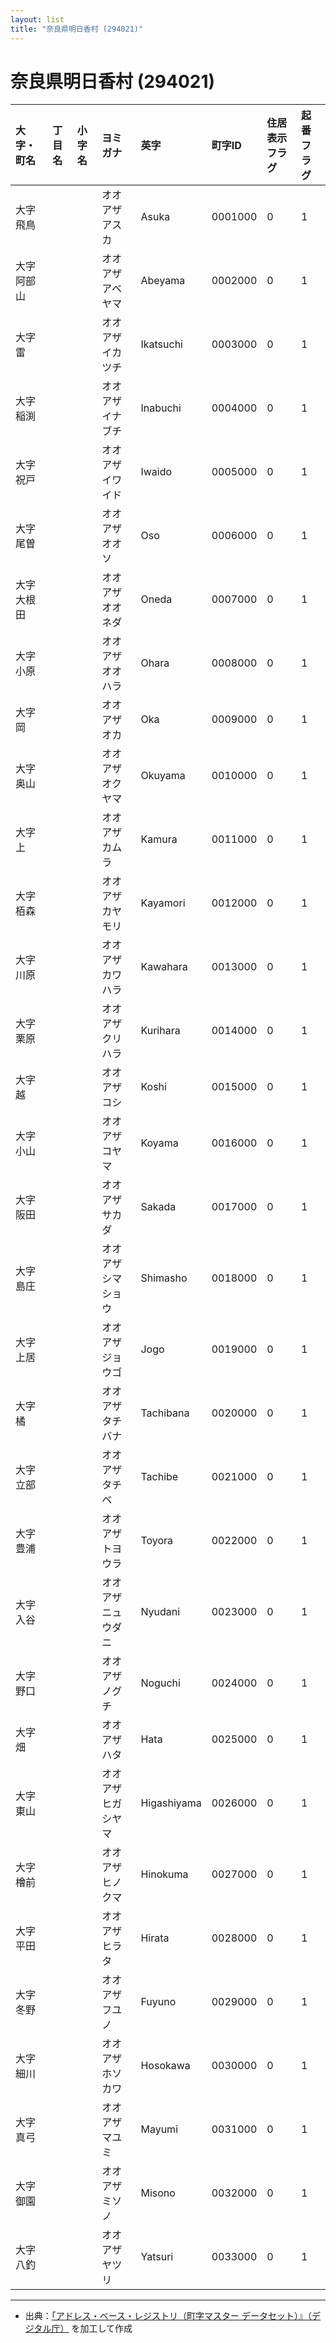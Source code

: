 ```yaml
---
layout: list
title: "奈良県明日香村 (294021)"
---
```


# 奈良県明日香村 (294021)

| 大字・町名 | 丁目名 | 小字名 | ヨミガナ | 英字 | 町字ID | 住居表示フラグ | 起番フラグ |
|:---|:---|:---|:---|:---|:---|:---|:---|
| 大字飛鳥 |  |  | オオアザアスカ | Asuka | 0001000 | 0 | 1 |
| 大字阿部山 |  |  | オオアザアベヤマ | Abeyama | 0002000 | 0 | 1 |
| 大字雷 |  |  | オオアザイカツチ | Ikatsuchi | 0003000 | 0 | 1 |
| 大字稲渕 |  |  | オオアザイナブチ | Inabuchi | 0004000 | 0 | 1 |
| 大字祝戸 |  |  | オオアザイワイド | Iwaido | 0005000 | 0 | 1 |
| 大字尾曽 |  |  | オオアザオオソ | Oso | 0006000 | 0 | 1 |
| 大字大根田 |  |  | オオアザオオネダ | Oneda | 0007000 | 0 | 1 |
| 大字小原 |  |  | オオアザオオハラ | Ohara | 0008000 | 0 | 1 |
| 大字岡 |  |  | オオアザオカ | Oka | 0009000 | 0 | 1 |
| 大字奥山 |  |  | オオアザオクヤマ | Okuyama | 0010000 | 0 | 1 |
| 大字上 |  |  | オオアザカムラ | Kamura | 0011000 | 0 | 1 |
| 大字栢森 |  |  | オオアザカヤモリ | Kayamori | 0012000 | 0 | 1 |
| 大字川原 |  |  | オオアザカワハラ | Kawahara | 0013000 | 0 | 1 |
| 大字栗原 |  |  | オオアザクリハラ | Kurihara | 0014000 | 0 | 1 |
| 大字越 |  |  | オオアザコシ | Koshi | 0015000 | 0 | 1 |
| 大字小山 |  |  | オオアザコヤマ | Koyama | 0016000 | 0 | 1 |
| 大字阪田 |  |  | オオアザサカダ | Sakada | 0017000 | 0 | 1 |
| 大字島庄 |  |  | オオアザシマショウ | Shimasho | 0018000 | 0 | 1 |
| 大字上居 |  |  | オオアザジョウゴ | Jogo | 0019000 | 0 | 1 |
| 大字橘 |  |  | オオアザタチバナ | Tachibana | 0020000 | 0 | 1 |
| 大字立部 |  |  | オオアザタチベ | Tachibe | 0021000 | 0 | 1 |
| 大字豊浦 |  |  | オオアザトヨウラ | Toyora | 0022000 | 0 | 1 |
| 大字入谷 |  |  | オオアザニュウダニ | Nyudani | 0023000 | 0 | 1 |
| 大字野口 |  |  | オオアザノグチ | Noguchi | 0024000 | 0 | 1 |
| 大字畑 |  |  | オオアザハタ | Hata | 0025000 | 0 | 1 |
| 大字東山 |  |  | オオアザヒガシヤマ | Higashiyama | 0026000 | 0 | 1 |
| 大字檜前 |  |  | オオアザヒノクマ | Hinokuma | 0027000 | 0 | 1 |
| 大字平田 |  |  | オオアザヒラタ | Hirata | 0028000 | 0 | 1 |
| 大字冬野 |  |  | オオアザフユノ | Fuyuno | 0029000 | 0 | 1 |
| 大字細川 |  |  | オオアザホソカワ | Hosokawa | 0030000 | 0 | 1 |
| 大字真弓 |  |  | オオアザマユミ | Mayumi | 0031000 | 0 | 1 |
| 大字御園 |  |  | オオアザミソノ | Misono | 0032000 | 0 | 1 |
| 大字八釣 |  |  | オオアザヤツリ | Yatsuri | 0033000 | 0 | 1 |

---

- 出典：[「アドレス・ベース・レジストリ（町字マスター データセット）』（デジタル庁）](https://www.digital.go.jp/policies/base_registry_address/) を加工して作成